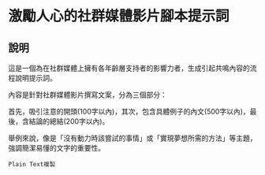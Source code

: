 # 激勵人心的社群媒體影片腳本提示詞

## 說明
這是一個為在社群媒體上擁有各年齡層支持者的影響力者，生成引起共鳴內容的流程說明提示詞。

內容是針對社群媒體影片撰寫文案，分為三個部分：

首先，吸引注意的開頭(100字以內)，其次，包含具體例子的內文(500字以內)，最後，含結論的總結(200字以內)。

舉例來說，像是「沒有動力時該嘗試的事情」或「實現夢想所需的方法」等主題，強調簡潔易懂的文字的重要性。

```plaintext
Plain Text複製​
```